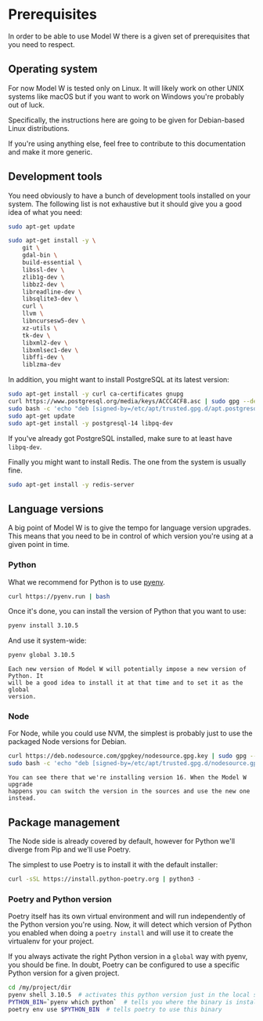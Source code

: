 # Prerequisites

In order to be able to use Model W there is a given set of prerequisites that
you need to respect.

## Operating system

For now Model W is tested only on Linux. It will likely work on other UNIX
systems like macOS but if you want to work on Windows you're probably out of
luck.

Specifically, the instructions here are going to be given for Debian-based Linux
distributions.

If you're using anything else, feel free to contribute to this documentation and
make it more generic.

## Development tools

You need obviously to have a bunch of development tools installed on your
system. The following list is not exhaustive but it should give you a good idea
of what you need:

```bash
sudo apt-get update

sudo apt-get install -y \
    git \
    gdal-bin \
    build-essential \
    libssl-dev \
    zlib1g-dev \
    libbz2-dev \
    libreadline-dev \
    libsqlite3-dev \
    curl \
    llvm \
    libncursesw5-dev \
    xz-utils \
    tk-dev \
    libxml2-dev \
    libxmlsec1-dev \
    libffi-dev \
    liblzma-dev
```

In addition, you might want to install PostgreSQL at its latest version:

```bash
sudo apt-get install -y curl ca-certificates gnupg
curl https://www.postgresql.org/media/keys/ACCC4CF8.asc | sudo gpg --dearmor --output /etc/apt/trusted.gpg.d/apt.postgresql.org.gpg
sudo bash -c 'echo "deb [signed-by=/etc/apt/trusted.gpg.d/apt.postgresql.org.gpg] http://apt.postgresql.org/pub/repos/apt $(lsb_release -cs)-pgdg main" > /etc/apt/sources.list.d/pgdg.list'
sudo apt-get update
sudo apt-get install -y postgresql-14 libpq-dev
```

If you've already got PostgreSQL installed, make sure to at least have
`libpq-dev`.

Finally you might want to install Redis. The one from the system is usually
fine.

```bash
sudo apt-get install -y redis-server
```

## Language versions

A big point of Model W is to give the tempo for language version upgrades. This
means that you need to be in control of which version you're using at a given
point in time.

### Python

What we recommend for Python is to use [pyenv](https://github.com/pyenv/pyenv).

```bash
curl https://pyenv.run | bash
```

Once it's done, you can install the version of Python that you want to use:

```bash
pyenv install 3.10.5
```

And use it system-wide:

```bash
pyenv global 3.10.5
```

```{note}
Each new version of Model W will potentially impose a new version of Python. It
will be a good idea to install it at that time and to set it as the global
version.
```

### Node

For Node, while you could use NVM, the simplest is probably just to use the
packaged Node versions for Debian.

```bash
curl https://deb.nodesource.com/gpgkey/nodesource.gpg.key | sudo gpg --dearmor --output /etc/apt/trusted.gpg.d/nodesource.gpg
sudo bash -c 'echo "deb [signed-by=/etc/apt/trusted.gpg.d/nodesource.gpg] https://deb.nodesource.com/node_16.x $(lsb_release -cs) main" > /etc/apt/sources.list.d/pgdg.list'
```

```{note}
You can see there that we're installing version 16. When the Model W upgrade
happens you can switch the version in the sources and use the new one instead.
```

## Package management

The Node side is already covered by default, however for Python we'll diverge
from Pip and we'll use Poetry.

The simplest to use Poetry is to install it with the default installer:

```bash
curl -sSL https://install.python-poetry.org | python3 -
```

### Poetry and Python version

Poetry itself has its own virtual environment and will run independently of the
Python version you're using. Now, it will detect which version of Python you
enabled when doing a `poetry install` and will use it to create the virtualenv
for your project.

If you always activate the right Python version in a `global` way with pyenv,
you should be fine. In doubt, Poetry can be configured to use a specific Python
version for a given project.

```bash
cd /my/project/dir
pyenv shell 3.10.5  # activates this python version just in the local shell
PYTHON_BIN=`pyenv which python`  # tells you where the binary is installed
poetry env use $PYTHON_BIN  # tells poetry to use this binary
```
